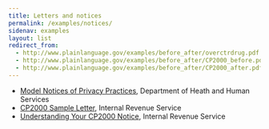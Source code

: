 ```yaml
---
title: Letters and notices
permalink: /examples/notices/
sidenav: examples
layout: list
redirect_from:
  - http://www.plainlanguage.gov/examples/before_after/overctrdrug.pdf
  - http://www.plainlanguage.gov/examples/before_after/CP2000_before.pdf
  - http://www.plainlanguage.gov/examples/before_after/CP2000_after.pdf
---
```


- [Model Notices of Privacy Practices](https://www.hhs.gov/hipaa/for-professionals/privacy/guidance/model-notices-privacy-practices/index.html), Department of Heath and Human Services
- [CP2000 Sample Letter](https://www.irs.gov/pub/notices/cp2000_english.pdf), Internal Revenue Service
- [Understanding Your CP2000 Notice](https://www.irs.gov/individuals/understanding-your-cp2000-notice), Internal Revenue Service
